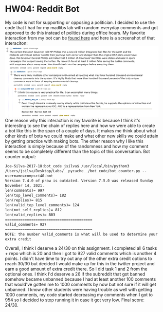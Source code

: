 # HW04: Reddit Bot
My code is not for supporting or opposing a politician. I decided to use the code that I had for my madlibs lab with random everyday comments and got approved to do this instead of politics during office hours. My favorite interaction from my bot can be [found here](https://old.reddit.com/r/BotTown2/comments/r4heae/dot_slammed_over_infrastructure_meme_with_some/) and here is a screenshot of that interaciton:
![favorite thread can be found here](favorite_thread.png)
One reason why this interaction is my favorite is because I think it's interesting to see the chain of replies here and how we were able to create a bot like this in the span of a couple of days. It makes me think about what other kinds of bots we could make and what other new skills we could attain by getting practice with making bots. The other reason why I like this interaction is simply because of the randomness and how my comment seems to be completely different than the topic of this conversation.
Bot counter output:

```
Joe-Silva-2017-18:bot_code jsilva$ /usr/local/bin/python3 /Users/jsilva/Desktop/Labs/__pycache__/bot_code/bot_counter.py --username=compsci40-bot
Version 7.4.0 of praw is outdated. Version 7.5.0 was released Sunday November 14, 2021.
len(comments)= 997
len(top_level_comments)= 182
len(replies)= 815
len(valid_top_level_comments)= 124
len(not_self_replies)= 812
len(valid_replies)= 803
========================================
valid_comments= 927
========================================
NOTE: the number valid_comments is what will be used to determine your extra credit
```
Overall, I think I deserve a 24/30 on this assignment. I completed all 6 tasks + repo which is 20 and then I got to 927 valid comments which is another 4 points. I didn't have time to try out any of the other extra credit options to reach 30/30 but decided I would make up for this in the twitter project and earn a good amount of extra credit there. So I did task 1 and 2 from the optional ones. I think I'd deserve a 26 if the subreddit that got banned somehow became unbanned because I had at least another 100 comments that would've gotten me to 1000 comments by now but not sure if it will get unbanned. I know other students were having trouble as well with getting 1000 comments, my code started decreasing my comments when I got to 954 so I decided to stop running it in case it got very low.
Final score: 24/30.
